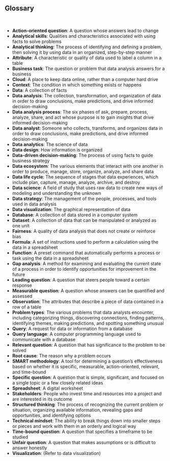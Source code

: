 ## Glossary 

&nbsp; 

* **Action-oriented question**:  A question whose answers lead to change 
* **Analytical skills**:  Qualities and characteristics associated with using facts to solve problems 
* **Analytical thinking**:  The process of identifying and defining a problem, then solving it by using data in an organized, step-by-step manner 
* **Attribute**:  A characteristic or quality of data used to label a column in a table 
* **Business task**:  The question or problem that data analysis answers for a business 
* **Cloud**:  A place to keep data online, rather than a computer hard drive 
* **Context**:  The condition in which something exists or happens 
* **Data**:  A collection of facts 
* **Data analysis**:  The collection, transformation, and organization of data in order to draw conclusions, make predictions, and drive informed decision-making 
* **Data analysis process**:  The six phases of ask, prepare, process, analyze, share, and act whose purpose is to gain insights that drive informed decision-making 
* **Data analyst**:  Someone who collects, transforms, and organizes data in order to draw conclusions, make predictions, and drive informed decision-making 
* **Data analytics**:  The science of data 
* **Data design**:  How information is organized 
* **Data-driven decision-making**:  The process of using facts to guide business strategy 
* **Data ecosystem**:  The various elements that interact with one another in order to produce, manage, store, organize, analyze, and share data 
* **Data life cycle**:  The sequence of stages that data experiences, which include plan, capture, manage, analyze, archive, and destroy 
* **Data science**:  A field of study that uses raw data to create new ways of modeling and understanding the unknown 
* **Data strategy**:  The management of the people, processes, and tools used in data analysis 
* **Data visualization**:  The graphical representation of data 
* **Database**:  A collection of data stored in a computer system 
* **Dataset**:  A collection of data that can be manipulated or analyzed as one unit 
* **Fairness**:  A quality of data analysis that does not create or reinforce bias 
* **Formula**:  A set of instructions used to perform a calculation using the data in a spreadsheet 
* **Function**:  A preset command that automatically performs a process or task using the data in a spreadsheet 
* **Gap analysis**:  A method for examining and evaluating the current state of a process in order to identify opportunities for improvement in the future 
* **Leading question**:  A question that steers people toward a certain response 
* **Measurable question**:  A question whose answers can be quantified and assessed 
* **Observation**:  The attributes that describe a piece of data contained in a row of a table 
* **Problem types**:  The various problems that data analysts encounter, including categorizing things, discovering connections, finding patterns, identifying themes, making predictions, and spotting something unusual 
* **Query**:  A request for data or information from a database 
* **Query language**:  A computer programming language used to communicate with a database 
* **Relevant question**:  A question that has significance to the problem to be solved 
* **Root cause**:  The reason why a problem occurs 
* **SMART methodology**:  A tool for determining a question’s effectiveness based on whether it is specific, measurable, action-oriented, relevant, and time-bound 
* **Specific question**:  A question that is simple, significant, and focused on a single topic or a few closely related ideas 
* **Spreadsheet**:  A digital worksheet 
* **Stakeholders**:  People who invest time and resources into a project and are interested in its outcome 
* **Structured thinking**:  The process of recognizing the current problem or situation, organizing available information, revealing gaps and opportunities, and identifying options 
* **Technical mindset**:  The ability to break things down into smaller steps or pieces and work with them in an orderly and logical way 
* **Time-bound question**:  A question that specifies a timeframe to be studied 
* **Unfair question**:  A question that makes assumptions or is difficult to answer honestly 
* **Visualization**:  (Refer to data visualization) 
